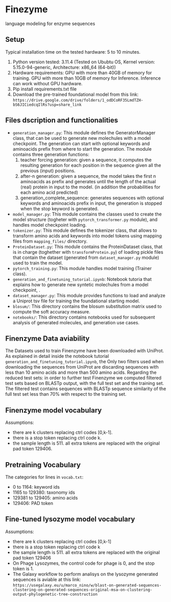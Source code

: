 # Finezyme
language modeling for enzyme sequences

## Setup
Typical installation time on the tested hardware: 5 to 10 minutes.
1. Python version tested: 3.11.4 (Tested on Ububtu OS, Kernel version: 5.15.0-94-generic, Architecture: x86_64 (64-bit))
2. Hardware requirements: GPU with more than 40GB of memory for training. GPU with more than 10GB of memory for Inference. Inference can work without GPU hardware.
3. Pip install requirements.txt file
4. Download the pre-trained foundational model from this link: `https://drive.google.com/drive/folders/1_odDCoRF35LmdTZH-bS6JICiedcqIlRs?usp=share_link`

## Files dscription and functionalities
- `generation_manager.py`: This module defines the GeneratorManager class, that can be used to generate new molechules with a model checkpoint. The generation can start with optional keywords and aminoacids prefix from where to start the generation. The module contains three generation functions:
  1) teacher forcing generation: given a sequence, it computes the resulting generation for each position in the sequence given all the previous (input) positions.
  2) after-n generation: given a sequence, the model takes the first n aminoacids as prefix and generates until the length of the actual (real) protein in input to the model. (in addition the probabilities for each amino acid predicted)
  3) generation_complete_sequence: generates sequences with optional keywords and aminoacids prefix in input, the generation is stopped when the stop keyword is generated.
- `model_manager.py`: This module contains the classes used to create the model structure (togheter with `pytorch_transformer.py` module), and handles model checkpoint loading.
- `tokenizer.py`: This module defines the tokenizer class, that allows to transform amino acids and keywords into model tokens using mapping files from `mapping_files/` directory.
- `ProteinDataset.py`: This module contains the ProteinDataset class, that is in charge (toghether with `transformProtein.py`) of loading pickle files that contain the dataset (generated from  `dataset_manager.py` module) used to train the model.
- `pytorch_training.py`: This module handles model training (Trainer class).
- `generation_and_finetuning_tutorial.ipynb`: Notebook tutoria that explains how to generate new syntetic molechules from a model checkpoint, .
- `dataset_manager.py`: This module provides functions to load and analyze a Uniprot tsv file for training the foundational starting model.
- `blosum/`: This directory contains the blosum substitution matrix used to compute the soft accuracy measure.
- `notebooks/`: This directory contains notebooks used for subsequent analysis of generated molecules, and generation use cases.

## Finenzyme Data aviability
The Datasets used to train Finenzyme have been downloaded with UniProt. As explained in detail inside the notebook tutorial `generation_and_finetuning_tutorial.ipynb`, the Only two filters used when downloading the sequences from UniProt are discarding sequences with less than 10 amino acids and more than 500 amino acids.
Regarding the reduced test sets: in order to further test Finenzyme we computed filtered test sets based on BLASTp output, with the full test set and the training set. The filtered test contains sequences with BLASTp sequence similarity of the full test set less than 70% with respect to the training set.

## Finenzyme model vocabulary
Assumptions:
- there are k clusters replacing ctrl codes [0,k-1].
- there is a stop token replacing ctrl code k.
- the sample length is 511. all extra tokens are replaced with the original pad token 129406.

## Pretraining Vocabulary
The categories for lines in `vocab.txt`:
- 0 to 1164: keyword ids
- 1165 to 129380: taxonomy ids
- 129381 to 129405: amino acids
- 129406: PAD token

## Fine-tuned lysozyme model vocabulary
Assumptions:
- there are k clusters replacing ctrl codes [0,k-1]
- there is a stop token replacing ctrl code k
- the sample length is 511. all extra tokens are replaced with the original pad token 129406
- On Phage Lysozymes, the control code for phage is 0, and the stop token is 1.
- The Galaxy workflow to perform analisys on the lysozyme generated sequences is aviable at this link: `https://usegalaxy.eu/u/marco_nino/w/blast-on-generated-sequences-clustering-on-generated-sequences-original-msa-on-clustering-output-phylogenetic-tree-construction`
